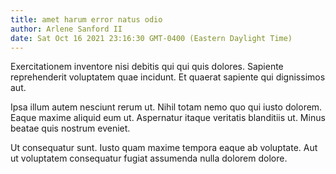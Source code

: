 ```yaml
---
title: amet harum error natus odio
author: Arlene Sanford II
date: Sat Oct 16 2021 23:16:30 GMT-0400 (Eastern Daylight Time)
---
```

Exercitationem inventore nisi debitis qui qui quis dolores. Sapiente reprehenderit voluptatem quae incidunt. Et quaerat sapiente qui dignissimos aut.

 Ipsa illum autem nesciunt rerum ut. Nihil totam nemo quo qui iusto dolorem. Eaque maxime aliquid eum ut. Aspernatur itaque veritatis blanditiis ut. Minus beatae quis nostrum eveniet.

 Ut consequatur sunt. Iusto quam maxime tempora eaque ab voluptate. Aut ut voluptatem consequatur fugiat assumenda nulla dolorem dolore.